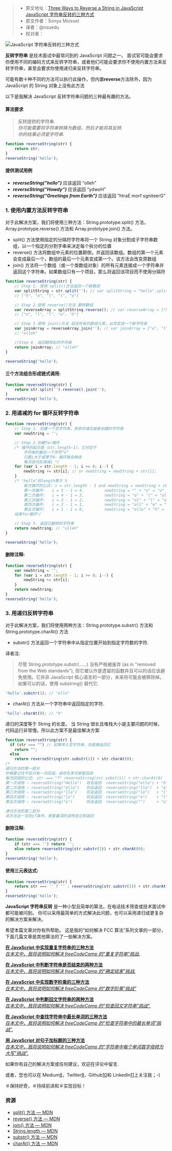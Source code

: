 > -   原文地址：[Three Ways to Reverse a String in JavaScript JavaScript 字符串反转的三种方式](https://www.freecodecamp.org/news/how-to-reverse-a-string-in-javascript-in-3-different-ways-75e4763c68cb/)
> -   原文作者：Sonya Moisset
> -   译者：@nsuedu
> -   校对者：

![JavaScript 字符串反转的三种方式](https://cdn-media-1.freecodecamp.org/images/1*aFrHLdCeSRv4z-hsfCA6hw.jpeg)

**反转字符串** 是技术面试中最常问到的 JavaScript 问题之一。 面试官可能会要求你使用不同的编码方式来反转字符串，或者他们可能会要求你不使用内置方法来反转字符串，甚至会要求你使用递归来反转字符串。

可能有数十种不同的方法可以执行此操作，但内置**reverse**方法除外，因为 JavaScript 的 String 对象上没有此方法

以下是我解决 JavaScript 反转字符串问题的三种最有趣的方法。

#### 算法要求

> 反转提供的字符串.  
> _你可能需要将字符串转换为数组，然后才能将其反转._  
> _你的结果必须是字符串._

```js
function reverseString(str) {
    return str;
}
reverseString('hello');
```

#### 提供测试用例

-   **_reverseString(“hello”)_** 应该返回 “olleh”
-   **_reverseString(“Howdy”)_** 应该返回 “ydwoH”
-   **_reverseString(“Greetings from Earth”)_** 应该返回 ”htraE morf sgniteerG”

### 1\. 使用内置方法反转字符串

对于此解决方案，我们将使用三种方法：String.prototype.split() 方法，Array.prototype.reverse() 方法和 Array.prototype.join() 方法。

-   split() 方法使用指定的分隔符字符串将一个 String 对象分割成子字符串数组，以一个指定的分割字串来决定每个拆分的位置
-   reverse() 方法将数组中元素的位置颠倒，并返回该数组。数组的第一个元素会变成最后一个，数组的最后一个元素变成第一个。该方法会改变原数组
-   join() 方法将一个数组（或一个类数组对象）的所有元素连接成一个字符串并返回这个字符串。如果数组只有一个项目，那么将返回该项目而不使用分隔符

```js
function reverseString(str) {
    // Step 1. 使用 split()方法返回一个新数组
    var splitString = str.split(''); // var splitString = "hello".split("");
    // ["h", "e", "l", "l", "o"]

    // Step 2.使用 reverse()方法 翻转数组
    var reverseArray = splitString.reverse(); // var reverseArray = ["h", "e", "l", "l", "o"].reverse();
    // ["o", "l", "l", "e", "h"]

    // Step 3.使用 join()方法 组合所有的数组元素，从而变成一个新字符串
    var joinArray = reverseArray.join(''); // var joinArray = ["o", "l", "l", "e", "h"].join("");
    // "olleh"

    //Step 4. 返回翻转后的字符串
    return joinArray; // "olleh"
}

reverseString('hello');
```

#### 三个方法组合形成链式调用:

```js
function reverseString(str) {
    return str.split('').reverse().join('');
}
reverseString('hello');
```

### 2\. 用递减的 for 循环反转字符串

```js
function reverseString(str) {
    // Step 1. 创建一个空字符串，用来存储后面新创建的字符串
    var newString = '';

    // Step 2.创建for循环
    /* 循环的起点是（str.length-1），它对应于
        字符串的最后一个字符“o”
        只要i大于或等于0，循环就会继续
        每次迭代后递减i */
    for (var i = str.length - 1; i >= 0; i--) {
        newString += str[i]; // or newString = newString + str[i];
    }
    /* "hello"的length等于 5
        每次循环的公式: i = str.length - 1 and newString = newString + str[i]
        第一次循环:   i = 5 - 1 = 4,         newString = "" + "o" = "o"
        第二次循环:   i = 4 - 1 = 3,         newString = "o" + "l" = "ol"
        第三次循环:   i = 3 - 1 = 2,         newString = "ol" + "l" = "oll"
        第四次循环:   i = 2 - 1 = 1,         newString = "oll" + "e" = "olle"
        第五次循环:   i = 1 - 1 = 0,         newString = "olle" + "h" = "olleh"
    结束for循环*/

    // Step 3. 返回已翻转的字符串
    return newString; // "olleh"
}

reverseString('hello');
```

#### 删除注释:

```js
function reverseString(str) {
    var newString = '';
    for (var i = str.length - 1; i >= 0; i--) {
        newString += str[i];
    }
    return newString;
}
reverseString('hello');
```

### 3\. 用递归反转字符串

对于此解决方案，我们将使用两种方法：String.prototype.substr() 方法和 String.prototype.charAt() 方法

-   substr() 方法返回一个字符串中从指定位置开始到指定字符数的字符.

译者注:

> 尽管 String.prototype.substr(……) 没有严格被废弃 (as in "removed from the Web standards"), 但它被认作是遗留的函数并且可以的话应该避免使用。它并非 JavaScript 核心语言的一部分，未来将可能会被移除掉。如果可以的话，使用 substring() 替代它.

```js
'hello'.substr(1); // "ello"
```

-   charAt() 方法从一个字符串中返回指定的字符.

```js
'hello'.charAt(0); // "h"
```

递归的深度等于 String 的长度。 当 String 很长且堆栈大小是主要问题的时候，代码运行非常慢。所以此方案不是最佳解决方案

```js
function reverseString(str) {
  if (str === "") // 如果传入空字符串，则直接返回它
    return "";
  else
    return reverseString(str.substr(1)) + str.charAt(0);
/*
递归方法的第一部分
你需要记住不会只有一次回调，会存在多次嵌套回调
每次回调的公式: str === "?" reverseString(str.subst(1)) + str.charAt(0)
第一次调用 – reverseString("Hello")  将会返回  reverseString("ello") + "h"
第二次调用 – reverseString("ello")   将会返回  reverseString("llo")  + "e"
第三次调用 – reverseString("llo")    将会返回  reverseString("lo")   + "l"
第四次调用 – reverseString("lo")     将会返回  reverseString("o")    + "l"
第五次调用 – reverseString("o")      将会返回  reverseString("")     + "o"

递归方法的第二部分
该方法达一旦到if条件，嵌套最深的调用会立即返回

```

#### 删除注释:

```js
function reverseString(str) {
    if (str === '') return '';
    else return reverseString(str.substr(1)) + str.charAt(0);
}
reverseString('hello');
```

#### 使用三元表达式:

```js
function reverseString(str) {
    return str === '' ? '' : reverseString(str.substr(1)) + str.charAt(0);
}
reverseString('hello');
```

**JavaScript 字符串反转** 是一种小型且简单的算法，在电话技术筛查或技术面试中都可能被问到。 你可以采用最简单的方式解决此问题，也可以采用递归或更复杂的解决方案来解决。

希望本篇文章对你有所帮助。 这是我的“如何解决 FCC 算法”系列文章的一部分，下面几篇文章是其他算法的了一些解决方案。

[**在 JavaScript 中实现重复字符串的三种方法**  
_在本文中，我将说明如何解决 freeCodeCamp 的“重复字符串”挑战._][2]

[**在 JavaScript 中判断字符串是否结束的两种方法**  
_在本文中，我将说明如何解决 freeCodeCamp 的“确定结束”挑战._][3]

[**在 JavaScript 中实现数字阶乘的三种方法**  
_在本文中，我将说明如何解决 freeCodeCamp 的“数字阶乘”挑战”_][4]

[**在 JavaScript 中判断回文字符串的两种方法**  
_在本文中，我将说明如何解决 freeCodeCamp 的“检查回文字符串”挑战”._][5]

[**在 JavaScript 中查找字符串中最长单词的三种方法**  
_在本文中，我将说明如何解决 freeCodeCamp 的“检查字符串中的最长单词”挑战”._][6]

[**用 JavaScript 对句子加标题的三种方法**  
_在本文中，我将说明如何解决 freeCodeCamp 的“字符串中每个单词首字母转为大写”挑战”._][7]

如果你有自己的解决方案或任何建议，欢迎在评论中留言.

或者，您也可以在 Medium[8]，Twitter[9]，Github[10]和 LinkedIn[11]上关注我；-)

＃保持好奇，＃持续前进和＃实现目标！

### 资源

-   [split() 方法 — MDN][12]
-   [reverse() 方法 — MDN][13]
-   [join() 方法 — MDN][14]
-   [String.length — MDN][15]
-   [substr() 方法 — MDN][16]
-   [charAt() 方法 — MDN][17]

[2]: https://www.freecodecamp.org/news/three-ways-to-repeat-a-string-in-javascript-2a9053b93a2d/
[3]: https://www.freecodecamp.org/news/two-ways-to-confirm-the-ending-of-a-string-in-javascript-62b4677034ac/
[4]: https://www.freecodecamp.org/news/how-to-factorialize-a-number-in-javascript-9263c89a4b38/
[5]: https://www.freecodecamp.org/news/two-ways-to-check-for-palindromes-in-javascript-64fea8191fd7/
[6]: https://www.freecodecamp.org/news/three-ways-to-find-the-longest-word-in-a-string-in-javascript-a2fb04c9757c/
[7]: https://www.freecodecamp.org/news/three-ways-to-title-case-a-sentence-in-javascript-676a9175eb27/
[8]: https://medium.com/@sonya.moisset
[9]: https://twitter.com/SonyaMoisset
[10]: https://github.com/SonyaMoisset
[11]: https://www.linkedin.com/in/sonyamoisset
[12]: https://developer.mozilla.org/en-US/docs/Web/JavaScript/Reference/Global_Objects/String/split
[13]: https://developer.mozilla.org/en-US/docs/Web/JavaScript/Reference/Global_Objects/Array/reverse
[14]: https://developer.mozilla.org/en-US/docs/Web/JavaScript/Reference/Global_Objects/Array/join
[15]: https://developer.mozilla.org/en-US/docs/Web/JavaScript/Reference/Global_Objects/String/length
[16]: https://developer.mozilla.org/en-US/docs/Web/JavaScript/Reference/Global_Objects/String/substr
[17]: https://developer.mozilla.org/en-US/docs/Web/JavaScript/Reference/Global_Objects/String/charAt
